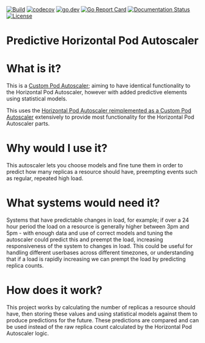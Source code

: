 [![Build](https://github.com/jthomperoo/predictive-horizontal-pod-autoscaler/workflows/main/badge.svg)](https://github.com/jthomperoo/predictive-horizontal-pod-autoscaler/actions)
[![codecov](https://codecov.io/gh/jthomperoo/predictive-horizontal-pod-autoscaler/branch/master/graph/badge.svg)](https://codecov.io/gh/jthomperoo/predictive-horizontal-pod-autoscaler)
[![go.dev](https://img.shields.io/badge/go.dev-reference-007d9c?logo=go&logoColor=white&style=flat)](https://pkg.go.dev/github.com/jthomperoo/predictive-horizontal-pod-autoscaler)
[![Go Report Card](https://goreportcard.com/badge/github.com/jthomperoo/predictive-horizontal-pod-autoscaler)](https://goreportcard.com/report/github.com/jthomperoo/predictive-horizontal-pod-autoscaler)
[![Documentation Status](https://readthedocs.org/projects/predictive-horizontal-pod-autoscaler/badge/?version=latest)](https://predictive-horizontal-pod-autoscaler.readthedocs.io/en/latest)
[![License](https://img.shields.io/:license-apache-blue.svg)](https://www.apache.org/licenses/LICENSE-2.0.html)
# Predictive Horizontal Pod Autoscaler

# What is it?

This is a [Custom Pod Autoscaler](https://www.github.com/jthomperoo/custom-pod-autoscaler);
aiming to have identical functionality to the Horizontal Pod Autoscaler, however with added
predictive elements using statistical models.

This uses the
[Horizontal Pod Autoscaler reimplemented as a Custom Pod Autoscaler](https://www.github.com/jthomperoo/horizontal-pod-autoscaler)
extensively to provide most functionality for the Horizontal Pod Autoscaler parts.

# Why would I use it?

This autoscaler lets you choose models and fine tune them in order to predict how many replicas a
resource should have, preempting events such as regular, repeated high load.

# What systems would need it?

Systems that have predictable changes in load, for example; if over a 24 hour period the load on a
resource is generally higher between 3pm and 5pm - with enough data and use of correct models and
tuning the autoscaler could predict this and preempt the load, increasing responsiveness of the
system to changes in load. This could be useful for handling different userbases across different
timezones, or understanding that if a load is rapidly increasing we can prempt the load by
predicting replica counts.

# How does it work?

This project works by calculating the number of replicas a resource should have, then storing
these values and using statistical models against them to produce predictions for the future.
These predictions are compared and can be used instead of the raw replica count calculated by
the Horizontal Pod Autoscaler logic.
